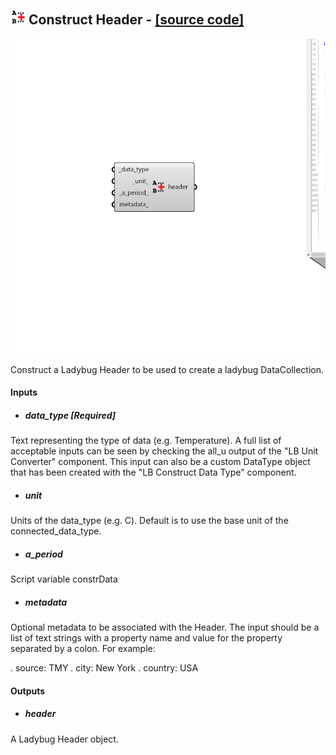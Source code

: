 ## ![](../../images/icons/Construct_Header.png) Construct Header - [[source code]](https://github.com/ladybug-tools/ladybug-grasshopper/blob/master/ladybug_grasshopper/src//LB%20Construct%20Header.py)

![](../../images/components/Construct_Header.png)

Construct a Ladybug Header to be used to create a ladybug DataCollection.
 



#### Inputs
* ##### data_type [Required]
Text representing the type of data (e.g. Temperature). A full list
 of acceptable inputs can be seen by checking the all_u output of
 the "LB Unit Converter" component. This input can also be a custom
 DataType object that has been created with the "LB Construct Data
 Type" component. 
* ##### unit 
Units of the data_type (e.g. C). Default is to use the
 base unit of the connected_data_type. 
* ##### a_period 
Script variable constrData 
* ##### metadata 
Optional metadata to be associated with the Header. The input should
 be a list of text strings with a property name and value for the
 property separated by a colon. For example:
 
.    source: TMY
 .    city: New York
 .    country: USA 

#### Outputs
* ##### header
A Ladybug Header object.